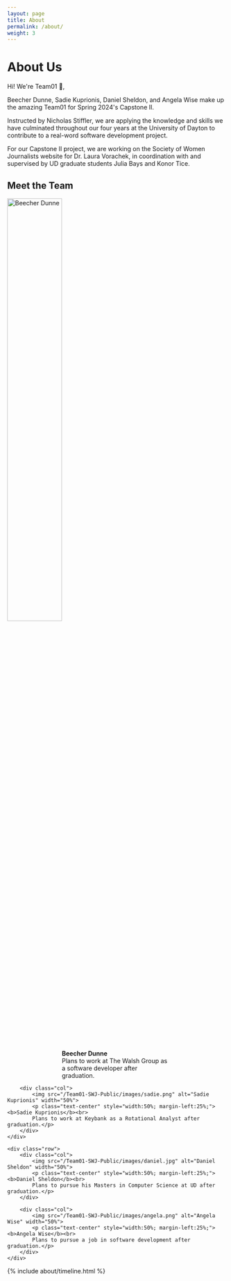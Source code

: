 ```yaml
---
layout: page
title: About
permalink: /about/
weight: 3
---
```


# **About Us**

Hi! We're Team01 :wave:,<br>

Beecher Dunne, Sadie Kuprionis, Daniel Sheldon, and Angela Wise make up the amazing Team01 for Spring 2024's Capstone II.

Instructed by Nicholas Stiffler, we are applying the knowledge and skills we have culminated throughout our four years at the University of Dayton to contribute to a real-word software development project.

For our Capstone II project, we are working on the Society of Women Journalists website for Dr. Laura Vorachek, in coordination with and supervised by UD graduate students Julia Bays and Konor Tice.

<!-- <div class="row">
{% include about/skills.html title="Programming Skills" source=site.data.programming-skills %}
{% include about/skills.html title="Other Skills" source=site.data.other-skills %}
</div> -->

## Meet the Team

<div class="container">
    <div class="row justify-content-center">
        <div class="col">
            <img src="/Team01-SWJ-Public/images/beecher.jpg" alt="Beecher Dunne" width="50%">
            <p class="text-center" style="width:50%; margin-left:25%;"><b>Beecher Dunne</b><br>
            Plans to work at The Walsh Group as a software developer after graduation.</p>
        </div>

        <div class="col">
            <img src="/Team01-SWJ-Public/images/sadie.png" alt="Sadie Kuprionis" width="50%">
            <p class="text-center" style="width:50%; margin-left:25%;"><b>Sadie Kuprionis</b><br>
            Plans to work at Keybank as a Rotational Analyst after graduation.</p>
        </div>
    </div>

    <div class="row">
        <div class="col">
            <img src="/Team01-SWJ-Public/images/daniel.jpg" alt="Daniel Sheldon" width="50%">
            <p class="text-center" style="width:50%; margin-left:25%;"><b>Daniel Sheldon</b><br>
            Plans to pursue his Masters in Computer Science at UD after graduation.</p>
        </div>

        <div class="col">
            <img src="/Team01-SWJ-Public/images/angela.png" alt="Angela Wise" width="50%">
            <p class="text-center" style="width:50%; margin-left:25%;"><b>Angela Wise</b><br>
            Plans to pursue a job in software development after graduation.</p>
        </div>
    </div>

</div>

<div class="row">
{% include about/timeline.html %}
</div>
